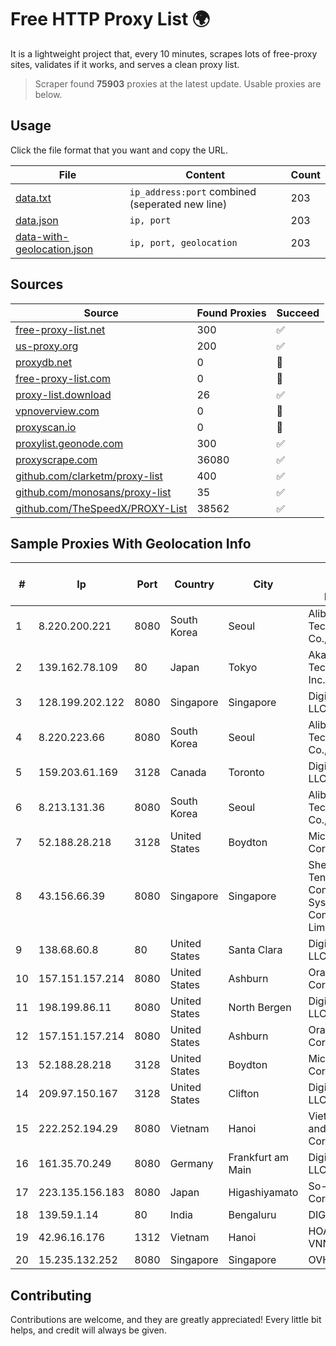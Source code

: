 
# Free HTTP Proxy List 🌍

It is a lightweight project that, every 10 minutes, scrapes lots of free-proxy sites, validates if it works, and serves a clean proxy list.


> Scraper found **75903** proxies at the latest update. Usable proxies are below.

## Usage

Click the file format that you want and copy the URL.


|File|Content|Count|
|----|-------|-----|
|[data.txt](https://raw.githubusercontent.com/themiralay/Proxy-List-World/master/data.txt)|`ip_address:port` combined (seperated new line)|203|
|[data.json](https://raw.githubusercontent.com/themiralay/Proxy-List-World/master/data.json)|`ip, port`|203|
|[data-with-geolocation.json](https://raw.githubusercontent.com/themiralay/Proxy-List-World/master/data-with-geolocation.json)|`ip, port, geolocation`|203|

## Sources

|Source|Found Proxies|Succeed|
|------|-------------|-------|
|[free-proxy-list.net](https://free-proxy-list.net)|300|✅|
|[us-proxy.org](https://www.us-proxy.org)|200|✅|
|[proxydb.net](http://proxydb.net)|0|🚫|
|[free-proxy-list.com](https://free-proxy-list.com/?page=&port=&type%5B%5D=http&type%5B%5D=https&up_time=0&search=Search)|0|🚫|
|[proxy-list.download](https://www.proxy-list.download/HTTP)|26|✅|
|[vpnoverview.com](https://vpnoverview.com/privacy/anonymous-browsing/free-proxy-servers)|0|🚫|
|[proxyscan.io](https://www.proxyscan.io)|0|🚫|
|[proxylist.geonode.com](https://proxylist.geonode.com/api/proxy-list?limit=300&page=1&sort_by=lastChecked&sort_type=desc&protocols=http,https)|300|✅|
|[proxyscrape.com](https://api.proxyscrape.com/v2/?request=displayproxies&protocol=http&timeout=10000&country=all&ssl=all&anonymity=all)|36080|✅|
|[github.com/clarketm/proxy-list](https://raw.githubusercontent.com/clarketm/proxy-list/master/proxy-list-raw.txt)|400|✅|
|[github.com/monosans/proxy-list](https://raw.githubusercontent.com/monosans/proxy-list/main/proxies/http.txt)|35|✅|
|[github.com/TheSpeedX/PROXY-List](https://raw.githubusercontent.com/TheSpeedX/PROXY-List/master/http.txt)|38562|✅|


## Sample Proxies With Geolocation Info

|#|Ip|Port|Country|City|Internet Service Provider|
|-|--|----|-------|----|-------------------------|
|1|8.220.200.221|8080|South Korea|Seoul|Alibaba (US) Technology Co., Ltd.|
|2|139.162.78.109|80|Japan|Tokyo|Akamai Technologies, Inc.|
|3|128.199.202.122|8080|Singapore|Singapore|DigitalOcean, LLC|
|4|8.220.223.66|8080|South Korea|Seoul|Alibaba (US) Technology Co., Ltd.|
|5|159.203.61.169|3128|Canada|Toronto|DigitalOcean, LLC|
|6|8.213.131.36|8080|South Korea|Seoul|Alibaba (US) Technology Co., Ltd.|
|7|52.188.28.218|3128|United States|Boydton|Microsoft Corporation|
|8|43.156.66.39|8080|Singapore|Singapore|Shenzhen Tencent Computer Systems Company Limited|
|9|138.68.60.8|80|United States|Santa Clara|DigitalOcean, LLC|
|10|157.151.157.214|8080|United States|Ashburn|Oracle Corporation|
|11|198.199.86.11|8080|United States|North Bergen|DigitalOcean, LLC|
|12|157.151.157.214|8080|United States|Ashburn|Oracle Corporation|
|13|52.188.28.218|3128|United States|Boydton|Microsoft Corporation|
|14|209.97.150.167|3128|United States|Clifton|DigitalOcean, LLC|
|15|222.252.194.29|8080|Vietnam|Hanoi|VietNam Post and Telecom Corporation|
|16|161.35.70.249|8080|Germany|Frankfurt am Main|DigitalOcean, LLC|
|17|223.135.156.183|8080|Japan|Higashiyamato|So-net Corporation|
|18|139.59.1.14|80|India|Bengaluru|DIGITALOCEAN|
|19|42.96.16.176|1312|Vietnam|Hanoi|HOALAC-VNNIC|
|20|15.235.132.252|8080|Singapore|Singapore|OVH Hosting|



## Contributing

Contributions are welcome, and they are greatly appreciated! Every
little bit helps, and credit will always be given.


